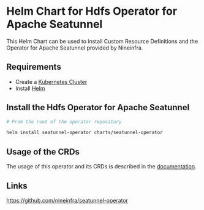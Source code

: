 # Helm Chart for Hdfs Operator for Apache Seatunnel

This Helm Chart can be used to install Custom Resource Definitions and the Operator for Apache Seatunnel provided by Nineinfra.

## Requirements

- Create a [Kubernetes Cluster](../Readme.md)
- Install [Helm](https://helm.sh/docs/intro/install/)

## Install the Hdfs Operator for Apache Seatunnel

```bash
# From the root of the operator repository

helm install seatunnel-operator charts/seatunnel-operator
```

## Usage of the CRDs

The usage of this operator and its CRDs is described in the [documentation](https://github.com/nineinfra/seatunnel-operator/blob/main/README.md).

## Links

https://github.com/nineinfra/seatunnel-operator
